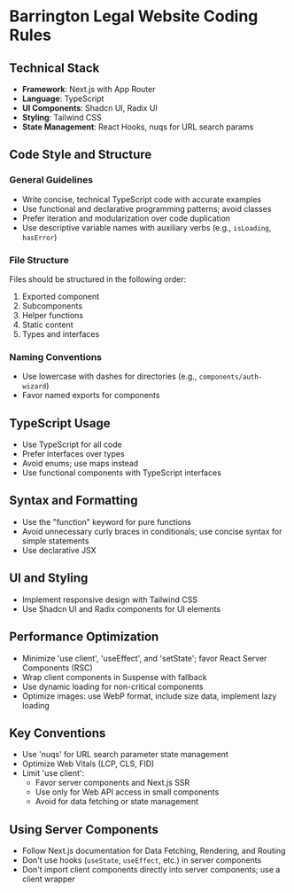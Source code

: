 # Barrington Legal Website Coding Rules

## Technical Stack

- **Framework**: Next.js with App Router
- **Language**: TypeScript
- **UI Components**: Shadcn UI, Radix UI
- **Styling**: Tailwind CSS
- **State Management**: React Hooks, nuqs for URL search params

## Code Style and Structure

### General Guidelines
- Write concise, technical TypeScript code with accurate examples
- Use functional and declarative programming patterns; avoid classes
- Prefer iteration and modularization over code duplication
- Use descriptive variable names with auxiliary verbs (e.g., `isLoading`, `hasError`)

### File Structure
Files should be structured in the following order:
1. Exported component
2. Subcomponents
3. Helper functions
4. Static content
5. Types and interfaces

### Naming Conventions
- Use lowercase with dashes for directories (e.g., `components/auth-wizard`)
- Favor named exports for components

## TypeScript Usage
- Use TypeScript for all code
- Prefer interfaces over types
- Avoid enums; use maps instead
- Use functional components with TypeScript interfaces

## Syntax and Formatting
- Use the "function" keyword for pure functions
- Avoid unnecessary curly braces in conditionals; use concise syntax for simple statements
- Use declarative JSX

## UI and Styling
- Implement responsive design with Tailwind CSS
- Use Shadcn UI and Radix components for UI elements

## Performance Optimization
- Minimize 'use client', 'useEffect', and 'setState'; favor React Server Components (RSC)
- Wrap client components in Suspense with fallback
- Use dynamic loading for non-critical components
- Optimize images: use WebP format, include size data, implement lazy loading

## Key Conventions
- Use 'nuqs' for URL search parameter state management
- Optimize Web Vitals (LCP, CLS, FID)
- Limit 'use client':
  - Favor server components and Next.js SSR
  - Use only for Web API access in small components
  - Avoid for data fetching or state management

## Using Server Components
- Follow Next.js documentation for Data Fetching, Rendering, and Routing
- Don't use hooks (`useState`, `useEffect`, etc.) in server components
- Don't import client components directly into server components; use a client wrapper 